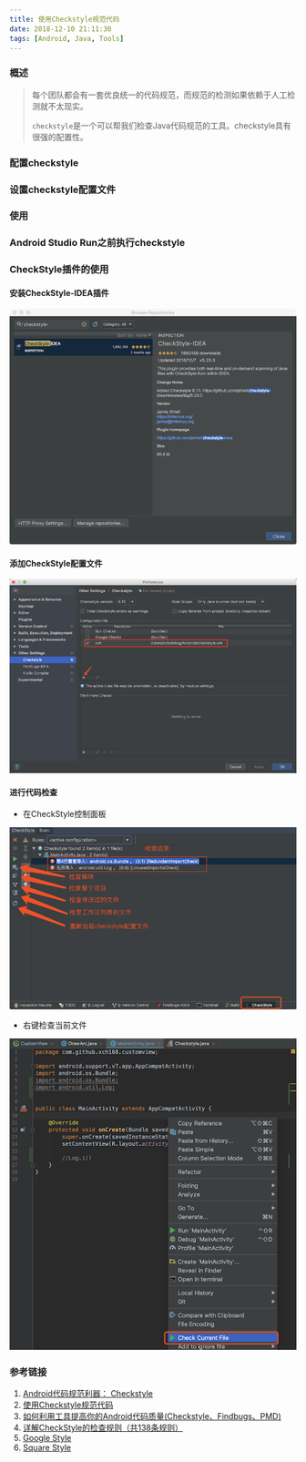 ```yaml
---
title: 使用Checkstyle规范代码
date: 2018-12-10 21:11:30
tags: [Android, Java, Tools]
---
```


### 概述

>每个团队都会有一套优良统一的代码规范，而规范的检测如果依赖于人工检测就不太现实。
>
>`checkstyle`是一个可以帮我们检查Java代码规范的工具。checkstyle具有很强的配置性。

<!--more-->

### 配置checkstyle



### 设置checkstyle配置文件



### 使用



### Android Studio Run之前执行checkstyle



### CheckStyle插件的使用

#### 安装CheckStyle-IDEA插件

![install_checkstyle-plugin](use-checkstyle-for-better-code-style/install_checkstyle-plugin.png)

#### 添加CheckStyle配置文件

![config_checkstyle](use-checkstyle-for-better-code-style/config_checkstyle.png)

#### 进行代码检查

- 在CheckStyle控制面板

![checkstyle_pane](use-checkstyle-for-better-code-style/checkstyle_pane.png)

- 右键检查当前文件

![check_file](use-checkstyle-for-better-code-style/check_file.png)

### 参考链接

1. [Android代码规范利器： Checkstyle](https://droidyue.com/blog/2016/05/22/use-checkstyle-for-better-code-style/)
2. [使用Checkstyle规范代码](https://blog.csdn.net/naivor/article/details/64939719)
3. [如何利用工具提高你的Android代码质量(Checkstyle、Findbugs、PMD)](https://blog.csdn.net/u014651216/article/details/52813124)
4. [详解CheckStyle的检查规则（共138条规则）](https://blog.csdn.net/yang1982_0907/article/details/18086693)
5. [Google Style](https://github.com/google/styleguide/blob/gh-pages/intellij-java-google-style.xml)
6. [Square Style](https://github.com/square/java-code-styles)